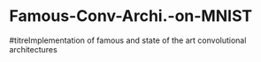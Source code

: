 # Famous-Conv-Archi.-on-MNIST

#titreImplementation of famous and state of the art convolutional architectures
